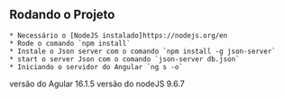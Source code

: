 ## Rodando o Projeto

    * Necessário o [NodeJS instalado]https://nodejs.org/en
    * Rode o comando `npm install`
    * Instale o Json server com o comando `npm install -g json-server`
    * start o server Json com o comando `json-server db.json`
    * Iniciando o servidor do Angular `ng s -o`



versão do Agular 16.1.5
versão do nodeJS 9.6.7

